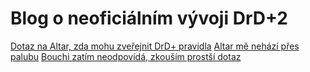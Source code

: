 # Blog o neoficiálním vývoji DrD+2

[Dotaz na Altar, zda mohu zveřejnit DrD+ pravidla](2-8-2017-ptam_se_bouchiho_zda_muzu_zverejnit_drdplus_html.md)
[Altar mě nehází přes palubu](10-8-2017-bouchi_slibuje_ze_se_nad_tim_zamysli.md)
[Bouchi zatím neodpovídá, zkouším prostší dotaz](11-11-2017-zkracuji_dotaz_na_snizeni_latky_pro_odpoved.md)
